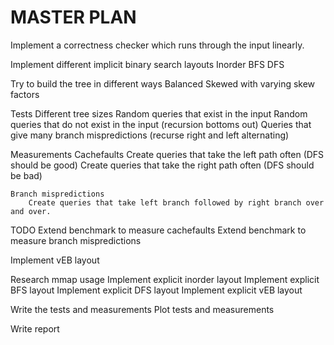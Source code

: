 MASTER PLAN
===========

Implement a correctness checker which runs through the input linearly.

Implement different implicit binary search layouts
    Inorder
    BFS
    DFS

Try to build the tree in different ways
    Balanced
    Skewed with varying skew factors

Tests
    Different tree sizes
    Random queries that exist in the input
    Random queries that do not exist in the input (recursion bottoms out)
    Queries that give many branch mispredictions (recurse right and left alternating)

Measurements
    Cachefaults
        Create queries that take the left path often (DFS should be good)
        Create queries that take the right path often (DFS should be bad)
    
    Branch mispredictions
        Create queries that take left branch followed by right branch over and over.



TODO
Extend benchmark to measure cachefaults
Extend benchmark to measure branch mispredictions

Implement vEB layout

Research mmap usage
Implement explicit inorder layout
Implement explicit BFS layout
Implement explicit DFS layout
Implement explicit vEB layout

Write the tests and measurements
Plot tests and measurements

Write report

